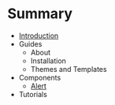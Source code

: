 # Summary

* [Introduction](README.md)
* Guides
   * About
   * Installation
   * Themes and Templates
* Components
   * [Alert](Docs/en/Components/alert.md)
* Tutorials

